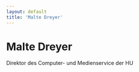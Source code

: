 ```yaml
---
layout: default
title: 'Malte Dreyer'
---
```


# Malte Dreyer

Direktor des Computer- und Medienservice der HU
